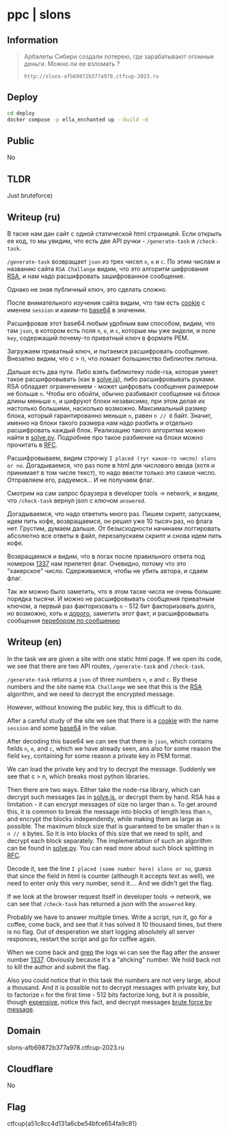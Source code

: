 # ppc | slons

## Information

> Арбалеты Сибири создали лотерею, где зарабатывают огомные деньги. Можно ли ее взломать ?
> 
> `http://slons-afb69872b377a978.ctfcup-2023.ru`

## Deploy

```sh
cd deploy
docker compose -p ella_enchanted up --build -d
```

## Public

No

## TLDR

Just bruteforce)

## Writeup (ru)

В таске нам дан сайт с одной статической html страницей. Если открыть ее код, то мы увидим, что есть две API ручки - `/generate-task` и `/check-task`.

`/generate-task` возвращает `json` из трех чисел `n`, `e` и `c`. По этим числам и названию сайта `RSA Challange` видим, что это алгоритм шифрования [RSA](https://en.wikipedia.org/wiki/RSA_(cryptosystem)), и нам надо расшифровать зашифрованное сообщение.

Однако не зная публичный ключ, это сделать сложно.

После внимательного изучения сайта видим, что там есть [cookie](https://en.wikipedia.org/wiki/HTTP_cookie) с именем `session` и каким-то [base64](https://en.wikipedia.org/wiki/Base64) в значении.

Расшифровав этот base64 любым удобным вам способом, видим, что там `json`, в котором есть поля `n`, `e`, и `c`, которые мы уже видели, и поле `key`, содержащий почему-то приватный ключ в формате PEM.

Загружаем приватный ключ, и пытаемся расшифровать сообщение. Внезапно видим, что c > n, что ломает большинство библиотек питона.

Дальше есть два пути. Либо взять библиотеку node-rsa, которая умеет такое расшифровывать (как в [solve.js](./solve/solve.js)), либо расшифровывать руками. RSA обладает ограничением - может шифровать сообщения размером не больше `n`. Чтобы его обойти, обычно разбивают сообщение на блоки длины меньше `n`, и шифруют блоки независимо, при этом делая их настолько большими, насколько возможно. Максимальный размер блока, который гарантированно меньше `n`, равен `n // 8` байт. Значит, именно на блоки такого размера нам надо разбить и отдельно расшифровать каждый блок. Реализацию такого алгоритма можно найти в [solve.py](./solve/solve.py). Подробнее про такое разбиение на блоки можно прочитать в [RFC](https://datatracker.ietf.org/doc/html/rfc3447).

Расшифровываем, видим строчку `I placed (тут какое-то число) slons or no`. Догадываемся, что раз поле в html для числового ввода (хотя и принимает в том числе текст), то надо ввести только это самое число. Отправляем его, радуемся... И не получаем флаг.

Смотрим на сам запрос браузера в developer tools -> network, и видим, что `/check-task` вернул json с ключом `answered`.

Догадываемся, что надо ответить много раз. Пишем скрипт, запускаем, идем пить кофе, возвращаемся, он решил уже 10 тысяч раз, но флага нет. Грустим, думаем дальше. От безысходности начинаем логгировать абсолютно все ответы в файл, перезапускаем скрипт и снова идем пить кофе.

Возвращаемся и видим, что в логах после правильного ответа под номером [1337](https://en.wikipedia.org/wiki/Leet) нам прилетел флаг. Очевидно, потому что это "хакерское" число. Сдерживаемся, чтобы не убить автора, и сдаем флаг.

Так же можно было заметить, что в этом таске числа не очень большие: порядка тысячи. И можно не расшифровывать сообщения приватным ключом, а первый раз факторизовать `n` - 512 бит факторизовать долго, но возможно, хоть и [дорого](https://crypto.stackexchange.com/questions/55728/factoring-a-512-bit-number), заметить этот факт, и расшифровывать сообщения [перебором по сообщению](https://crypto.stackexchange.com/questions/58147/attack-rsa-knowing-the-public-key-and-brute-forcing-all-possible-message)

## Writeup (en)

In the task we are given a site with one static html page. If we open its code, we see that there are two API routes, `/generate-task` and `/check-task`.

`/generate-task` returns a `json` of three numbers `n`, `e` and `c`. By these numbers and the site name `RSA Challange` we see that this is the [RSA](https://en.wikipedia.org/wiki/RSA_(cryptosystem)) algorithm, and we need to decrypt the encrypted message.

However, without knowing the public key, this is difficult to do.

After a careful study of the site we see that there is a [cookie](https://en.wikipedia.org/wiki/HTTP_cookie) with the name `session` and some [base64](https://en.wikipedia.org/wiki/Base64) in the value.

After decoding this base64 we can see that there is `json`, which contains fields `n`, `e`, and `c`, which we have already seen, ans also for some reason the field `key`, containing for some reason a private key in PEM format.

We can load the private key and try to decrypt the message. Suddenly we see that c > n, which breaks most python libraries.

Then there are two ways. Either take the node-rsa library, which can decrypt such messages (as in [solve.js](./solve/solve.js), or decrypt them by hand. RSA has a limitation - it can encrypt messages of size no larger than `n`. To get around this, it is common to break the message into blocks of length less than `n`, and encrypt the blocks independently, while making them as large as possible. The maximum block size that is guaranteed to be smaller than `n` is `n // 8` bytes. So it is into blocks of this size that we need to split, and decrypt each block separately. The implementation of such an algorithm can be found in [solve.py](./solve/solve.py). You can read more about such block splitting in [RFC](https://datatracker.ietf.org/doc/html/rfc3447).

Decode it, see the line `I placed (some number here) slons or no`, guess that since the field in html is counter (although it accepts text as well), we need to enter only this very number, send it.... And we didn't get the flag.

If we look at the browser request itself in developer tools -> network, we can see that `/check-task` has returned a json with the `answered` key.

Probably we have to answer multiple times. Write a script, run it, go for a coffee, come back, and see that it has solved it 10 thousand times, but there is no flag. Out of desperation we start logging absolutely all server responces, restart the script and go for coffee again.

When we come back and [grep](https://en.wikipedia.org/wiki/Grep) the logs wi can see the flag after the answer number [1337](https://en.wikipedia.org/wiki/Leet). Obviously because it's a "ahcking" number. We hold back not to kill the author and submit the flag.

Also you could notice that in this task the numbers are not very large, about a thousand. And it is possible not to decrypt messages with private key, but to factorize `n` for the first time - 512 bits factorize long, but it is possible, though [expensive](https://crypto.stackexchange.com/questions/55728/factoring-a-512-bit-number), notice this fact, and decrypt messages [brute force by message](https://crypto.stackexchange.com/questions/58147/attack-rsa-knowing-the-public-key-and-brute-forcing-all-possible-message).


## Domain

slons-afb69872b377a978.ctfcup-2023.ru

## Cloudflare

No

## Flag

ctfcup{a51c8cc4d131a6cbe54bfce654fa9c81}
